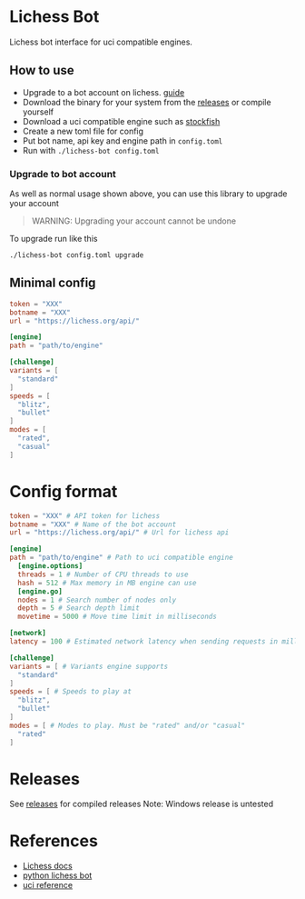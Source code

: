 # Lichess Bot 
Lichess bot interface for uci compatible engines.

## How to use
- Upgrade to a bot account on lichess. [guide](https://lichess.org/api#operation/botAccountUpgrade)
- Download the binary for your system from the [releases](https://github.com/dolegi/lichess-bot/releases) or compile yourself
- Download a uci compatible engine such as [stockfish](https://stockfishchess.org/download/)
- Create a new toml file for config
- Put bot name, api key and engine path in `config.toml`
- Run with `./lichess-bot config.toml`

### Upgrade to bot account
As well as normal usage shown above, you can use this library to upgrade your account

> WARNING: Upgrading your account cannot be undone

To upgrade run like this
```
./lichess-bot config.toml upgrade
```

## Minimal config
```toml
token = "XXX"
botname = "XXX"
url = "https://lichess.org/api/"

[engine]
path = "path/to/engine"

[challenge]
variants = [
  "standard"
]
speeds = [
  "blitz",
  "bullet"
]
modes = [
  "rated",
  "casual"
]
```

# Config format
```toml
token = "XXX" # API token for lichess
botname = "XXX" # Name of the bot account
url = "https://lichess.org/api/" # Url for lichess api

[engine]
path = "path/to/engine" # Path to uci compatible engine
  [engine.options]
  threads = 1 # Number of CPU threads to use
  hash = 512 # Max memory in MB engine can use
  [engine.go]
  nodes = 1 # Search number of nodes only
  depth = 5 # Search depth limit
  movetime = 5000 # Move time limit in milliseconds

[network]
latency = 100 # Estimated network latency when sending requests in milliseconds

[challenge]
variants = [ # Variants engine supports
  "standard"
]
speeds = [ # Speeds to play at
  "blitz",
  "bullet"
]
modes = [ # Modes to play. Must be "rated" and/or "casual"
  "rated"
]
```

# Releases 
See [releases](https://github.com/dolegi/lichess-bot/releases) for compiled releases
Note: Windows release is untested

# References
- [Lichess docs](https://lichess.org/api#tag/Chess-Bot)
- [python lichess bot](https://github.com/careless25/lichess-bot)
- [uci reference](https://www.shredderchess.com/chess-info/features/uci-universal-chess-interface.html)
